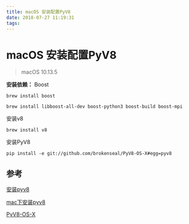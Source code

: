 ```yaml
---
title: macOS 安装配置PyV8
date: 2018-07-27 11:19:31
tags:
---
```


# macOS 安装配置PyV8

> macOS 10.13.5

**安装依赖：** 
Boost

```shell
brew install boost 

brew install libboost-all-dev boost-python3 boost-build boost-mpi
```

安装v8

```shell
brew install v8
```

安装PyV8

```shell
pip install -e git://github.com/brokenseal/PyV8-OS-X#egg=pyv8
```

## 参考

[安装pyv8](https://blog.csdn.net/sc_lujun/article/details/69067543)

[mac下安装pyv8](http://rrifx.com/post/mac-install-pyv8/)

[PyV8-OS-X](https://github.com/brokenseal/PyV8-OS-X)
